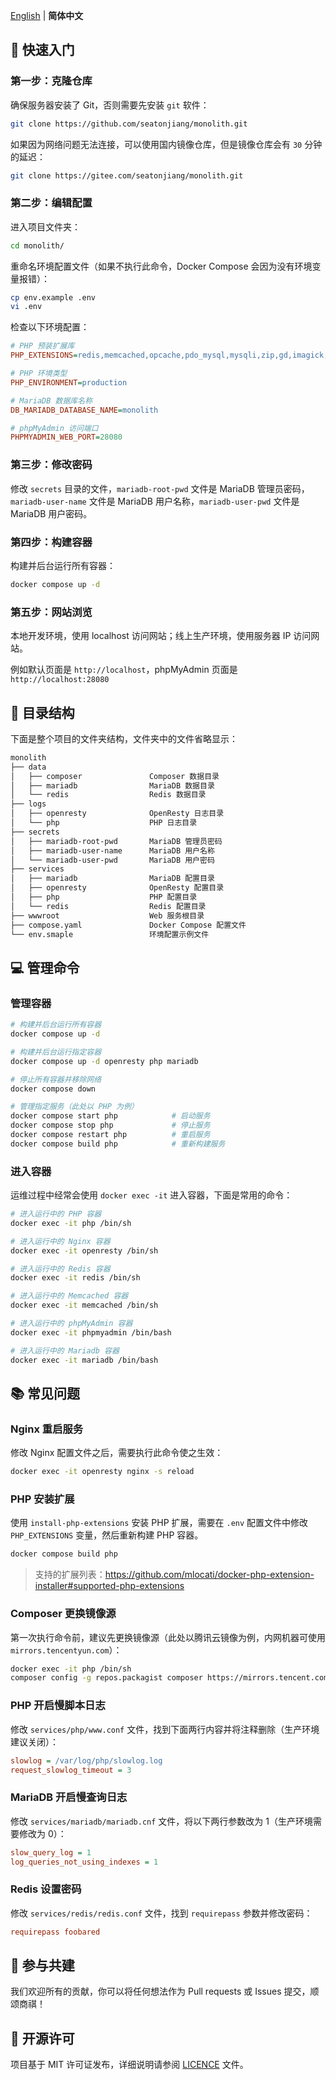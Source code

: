 [English](README.md) | **简体中文**

## 🚀 快速入门

### 第一步：克隆仓库

确保服务器安装了 Git，否则需要先安装 `git` 软件：

```bash
git clone https://github.com/seatonjiang/monolith.git
```

如果因为网络问题无法连接，可以使用国内镜像仓库，但是镜像仓库会有 `30` 分钟的延迟：

```bash
git clone https://gitee.com/seatonjiang/monolith.git
```

### 第二步：编辑配置

进入项目文件夹：

```bash
cd monolith/
```

重命名环境配置文件（如果不执行此命令，Docker Compose 会因为没有环境变量报错）：

```bash
cp env.example .env
vi .env
```

检查以下环境配置：

```ini
# PHP 预装扩展库
PHP_EXTENSIONS=redis,memcached,opcache,pdo_mysql,mysqli,zip,gd,imagick,bz2,exif,bcmath,intl,mcrypt,ioncube_loader

# PHP 环境类型
PHP_ENVIRONMENT=production

# MariaDB 数据库名称
DB_MARIADB_DATABASE_NAME=monolith

# phpMyAdmin 访问端口
PHPMYADMIN_WEB_PORT=28080
```

### 第三步：修改密码

修改 `secrets` 目录的文件，`mariadb-root-pwd` 文件是 MariaDB 管理员密码，`mariadb-user-name` 文件是 MariaDB 用户名称，`mariadb-user-pwd` 文件是 MariaDB 用户密码。

### 第四步：构建容器

构建并后台运行所有容器：

```bash
docker compose up -d
```

### 第五步：网站浏览

本地开发环境，使用 localhost 访问网站；线上生产环境，使用服务器 IP 访问网站。

例如默认页面是 `http://localhost`，phpMyAdmin 页面是 `http://localhost:28080`

## 📂 目录结构

下面是整个项目的文件夹结构，文件夹中的文件省略显示：

```bash
monolith
├── data
│   ├── composer               Composer 数据目录
│   ├── mariadb                MariaDB 数据目录
│   └── redis                  Redis 数据目录
├── logs
│   ├── openresty              OpenResty 日志目录
│   └── php                    PHP 日志目录
├── secrets
│   ├── mariadb-root-pwd       MariaDB 管理员密码
│   ├── mariadb-user-name      MariaDB 用户名称
│   └── mariadb-user-pwd       MariaDB 用户密码
├── services
│   ├── mariadb                MariaDB 配置目录
│   ├── openresty              OpenResty 配置目录
│   ├── php                    PHP 配置目录
│   └── redis                  Redis 配置目录
├── wwwroot                    Web 服务根目录
├── compose.yaml               Docker Compose 配置文件
└── env.smaple                 环境配置示例文件
```

## 💻 管理命令

### 管理容器

```bash
# 构建并后台运行所有容器
docker compose up -d

# 构建并后台运行指定容器
docker compose up -d openresty php mariadb

# 停止所有容器并移除网络
docker compose down

# 管理指定服务（此处以 PHP 为例）
docker compose start php            # 启动服务
docker compose stop php             # 停止服务
docker compose restart php          # 重启服务
docker compose build php            # 重新构建服务
```

### 进入容器

运维过程中经常会使用 `docker exec -it` 进入容器，下面是常用的命令：

```bash
# 进入运行中的 PHP 容器
docker exec -it php /bin/sh

# 进入运行中的 Nginx 容器
docker exec -it openresty /bin/sh

# 进入运行中的 Redis 容器
docker exec -it redis /bin/sh

# 进入运行中的 Memcached 容器
docker exec -it memcached /bin/sh

# 进入运行中的 phpMyAdmin 容器
docker exec -it phpmyadmin /bin/bash

# 进入运行中的 Mariadb 容器
docker exec -it mariadb /bin/bash
```

## 📚 常见问题

### Nginx 重启服务

修改 Nginx 配置文件之后，需要执行此命令使之生效：

```bash
docker exec -it openresty nginx -s reload
```

### PHP 安装扩展

使用 `install-php-extensions` 安装 PHP 扩展，需要在 `.env` 配置文件中修改 `PHP_EXTENSIONS` 变量，然后重新构建 PHP 容器。

```bash
docker compose build php
```

> 支持的扩展列表：https://github.com/mlocati/docker-php-extension-installer#supported-php-extensions

### Composer 更换镜像源

第一次执行命令前，建议先更换镜像源（此处以腾讯云镜像为例，内网机器可使用 `mirrors.tencentyun.com`）：

```bash
docker exec -it php /bin/sh
composer config -g repos.packagist composer https://mirrors.tencent.com/composer/
```

### PHP 开启慢脚本日志

修改 `services/php/www.conf` 文件，找到下面两行内容并将注释删除（生产环境建议关闭）：

```ini
slowlog = /var/log/php/slowlog.log
request_slowlog_timeout = 3
```

### MariaDB 开启慢查询日志

修改 `services/mariadb/mariadb.cnf` 文件，将以下两行参数改为 1（生产环境需要修改为 0）：

```ini
slow_query_log = 1
log_queries_not_using_indexes = 1
```

### Redis 设置密码

修改 `services/redis/redis.conf` 文件，找到 `requirepass` 参数并修改密码：

```ini
requirepass foobared
```

## 🤝 参与共建

我们欢迎所有的贡献，你可以将任何想法作为 Pull requests 或 Issues 提交，顺颂商祺！

## 📃 开源许可

项目基于 MIT 许可证发布，详细说明请参阅 [LICENCE](https://github.com/seatonjiang/monolith/blob/main/LICENSE) 文件。

